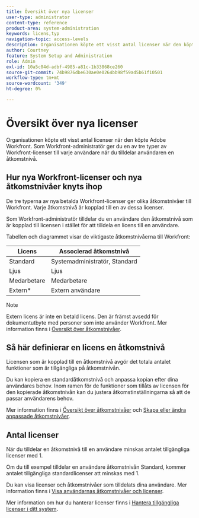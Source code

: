 ```yaml
---
title: Översikt över nya licenser
user-type: administrator
content-type: reference
product-area: system-administration
keywords: licens,typ
navigation-topic: access-levels
description: Organisationen köpte ett visst antal licenser när den köpte Adobe Workfront. Som Workfront-administratör ger du en av tre typer av nya Workfront-licenser till varje användare när du tilldelar användaren en åtkomstnivå.
author: Courtney
feature: System Setup and Administration
role: Admin
exl-id: 10a5c04d-adbf-4985-a81c-1b33868ce260
source-git-commit: 74b9876dbe630ae0e0264bb98f59ad5b61f10501
workflow-type: tm+mt
source-wordcount: '349'
ht-degree: 0%

---
```


# Översikt över nya licenser

Organisationen köpte ett visst antal licenser när den köpte Adobe Workfront. Som Workfront-administratör ger du en av tre typer av Workfront-licenser till varje användare när du tilldelar användaren en åtkomstnivå.

## Hur nya Workfront-licenser och nya åtkomstnivåer knyts ihop

De tre typerna av nya betalda Workfront-licenser ger olika åtkomstnivåer till Workfront. Varje åtkomstnivå är kopplad till en av dessa licenser.

Som Workfront-administratör tilldelar du en användare den åtkomstnivå som är kopplad till licensen i stället för att tilldela en licens till en användare.

Tabellen och diagrammet visar de viktigaste åtkomstnivåerna till Workfront:

| Licens | Associerad åtkomstnivå |
|--- |--- |
| Standard | Systemadministratör, Standard |
| Ljus | Ljus |
| Medarbetare | Medarbetare |
| Extern* | Extern användare |

>[!NOTE]
>
>Extern licens är inte en betald licens. Den är främst avsedd för dokumentutbyte med personer som inte använder Workfront. Mer information finns i [Översikt över åtkomstnivåer](/help/quicksilver/administration-and-setup/add-users/how-access-levels-work/access-level-overview.md).

## Så här definierar en licens en åtkomstnivå

Licensen som är kopplad till en åtkomstnivå avgör det totala antalet funktioner som är tillgängliga på åtkomstnivån.

Du kan kopiera en standardåtkomstnivå och anpassa kopian efter dina användares behov. Inom ramen för de funktioner som tillåts av licensen för den kopierade åtkomstnivån kan du justera åtkomstinställningarna så att de passar användarens behov.

Mer information finns i [Översikt över åtkomstnivåer](/help/quicksilver/administration-and-setup/add-users/how-access-levels-work/access-level-overview.md) och [Skapa eller ändra anpassade åtkomstnivåer](/help/quicksilver/administration-and-setup/add-users/configure-and-grant-access/create-modify-access-levels.md).

## Antal licenser

När du tilldelar en åtkomstnivå till en användare minskas antalet tillgängliga licenser med 1.

Om du till exempel tilldelar en användare åtkomstnivån Standard, kommer antalet tillgängliga standardlicenser att minskas med 1.

Du kan visa licenser och åtkomstnivåer som tilldelats dina användare. Mer information finns i [Visa användarnas åtkomstnivåer och licenser](../../../administration-and-setup/add-users/access-levels-and-object-permissions/list-access-levels-and-licenses-for-your-users.md).<!-- MAY NEED NEW LINK -->

Mer information om hur du hanterar licenser finns i [Hantera tillgängliga licenser i ditt system](../../../administration-and-setup/get-started-wf-administration/manage-available-licenses-in-your-system.md).<!-- MAY NEED NEW LINK -->
